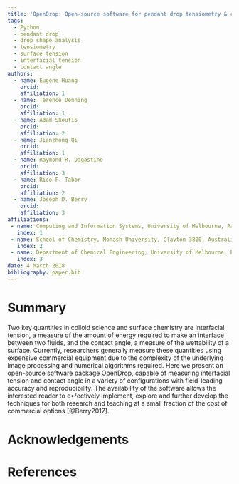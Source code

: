 ```yaml
---
title: 'OpenDrop: Open-source software for pendant drop tensiometry & contact angle measurements'
tags:
  - Python
  - pendant drop
  - drop shape analysis
  - tensiometry
  - surface tension
  - interfacial tension
  - contact angle
authors:
  - name: Eugene Huang
    orcid: 
    affiliation: 1
  - name: Terence Denning
    orcid: 
    affiliation: 1
  - name: Adam Skoufis
    orcid: 
    affiliation: 2
  - name: Jianzhong Qi
    orcid: 
    affiliation: 1
  - name: Raymond R. Dagastine
    orcid: 
    affiliation: 3
  - name: Rico F. Tabor
    orcid: 
    affiliation: 2
  - name: Joseph D. Berry
    orcid: 
    affiliation: 3
affiliations:
 - name: Computing and Information Systems, University of Melbourne, Parkville 3010, Australia
   index: 1
 - name: School of Chemistry, Monash University, Clayton 3800, Australia
   index: 2
 - name: Department of Chemical Engineering, University of Melbourne, Parkville 3010, Australia
   index: 3
date: 4 March 2018
bibliography: paper.bib
---
```


# Summary
Two key quantities in colloid science and surface chemistry are interfacial tension, a measure of the amount of energy required to make an interface between two fluids, and the contact angle, a measure of the wettability of a surface. Currently, researchers generally measure these quantities using expensive commercial equipment due to the complexity of the underlying image processing and numerical algorithms required. Here we present an open-source software package OpenDrop, capable of measuring interfacial tension and contact angle in a variety of configurations with field-leading accuracy and reproducibility. The availability of the software allows the interested reader to e↵ectively implement, explore and further develop the techniques for both research and teaching at a small fraction of the cost of commercial options [@Berry2017].

# Acknowledgements



# References
